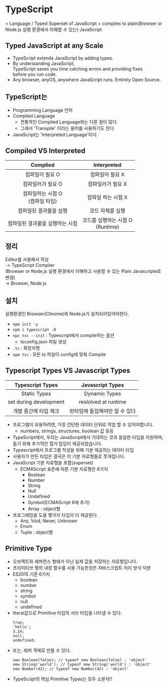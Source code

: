 # TypeScript

= Language / Typed Superset of JavaScript
= compiles to plain(Browser or Node.js 실행 환경에서 이해할 수 있는) JavaScript

## Typed JavaScript at any Scale

- TypeScript extends JavaScript by adding types.
- By understanding JavaScript,  
TypeScript saves you time catching errors and providing fixes</br> 
before you run code.
- Any browser, anyOS, anywhere JavaScript runs. Entirely Open Source.

## TypeScript는
- Programming Language 언어
- Complied Language
  - 전통적인 Compiled Language와는 다른 점이 많다.
  - 그래서 'Transpile' 이라는 용어를 사용하기도 한다.
- JavaScript는 'Interpreted Language'이다.

## Compiled VS Interpreted

Complied | Interpreted
:--:|:--:
컴파일이 필요 O | 컴파일이 필요 X
컴파일러가 필요 O | 컴파일러가 필요 X
컴파일하는 시점 O </br>(컴파일 타임) | 컴파일 하는 시점 X
컴파일된 결과물을 실행 | 코드 자체를 실행
컴파일된 결과물을 실행하는 시점 | 코드를 실행하는 시점 O </br>(Runtime)

## 정리

Editor를 사용해서 작성 </br>
-> TypeScript Compiler</br>(Browser or Node.js 실행 환경에서 이해하고 사용할 수 있는 Plain Javascripte로 변경)</br>
-> Browser, Node.js

## 설치

실행환경인 Browser(Chrome)와 Node.js가 설치되어있어야한다.
- `npm init -y`
- `npm i typescript -D`
- `npx tsc --init` : Typescript에서 compile하는 옵션
  - tsconfig.json 파일 생성
- `.ts` : 확장자명
- `npm tsc` : 모든 ts 파일이 config에 맞춰 Compile

## Typescript Types VS Javascript Types

Typescript Types | Javascript Types
:--:|:--:
Static Types | Dynamic Types
set during development | reslolved at runtime
개발 중간에 타입 체크 | 런타임에 돌입해야만 알 수 있다

- 프로그램이 유용하려면, 가장 간단한 데이터 단위로 작업 할 수 있어야합니다.
  - numbers, strings, structures, boolean 값 등등
- TypeScript에서, 우리는 JavaScript에서 기대하는 것과 동일한 타입을 지원하며, 돕기 위해 추가적인 열거 탑입이 제공되었습니다.
- Typescript에서 프로그램 작성을 위해 기본 제공하는 데이터 타입
- 사용자가 만든 타입은 결국은 이 기본 자료형들로 쪼개집니다.
- JavaScript 기본 자료형을 포함(superset)
  - ECMAScript 표준에 따른 기본 자료형은 6가지
    - Boolean
    - Number
    - String
    - Null
    - Undefined
    - Symbol(ECMAScript 6에 추가)
    - Array : object형
- 프로그래밍을 도울 몇가지 타입이 더 제공된다.
  - Any, Void, Never, Unknown
  - Enum
  - Tuple : object형

## Primitive Type
- 오브젝트와 레퍼런스 형태가 아닌 실제 값을 저장하는 자료형입니다.
- 프리미티브 형의 내장 함수를 사용 가능한것은 자바스크립트 처리 방식 덕분
- ES2015 기준 6가지
  - boolean
  - number
  - string
  - symbol
  - null
  - undefined
- literal값으로 Primitive 타입의 서브 타입을 나타낼 수 있다.
  ```
  true;
  'hello';
  3.14;
  null;
  undefined;
  ```
- 또는, 래퍼 객체로 만들 수 있다.
  ```
  new Boolean(false); // typeof new Boolean(false) : 'object'
  new String('world'); // typeof new String('world') : 'object'
  new Number(42); // typeof new Number(42) : 'object'
  ```
- TypeScript의 핵심 Primitive Types는 모두 소문자!!
